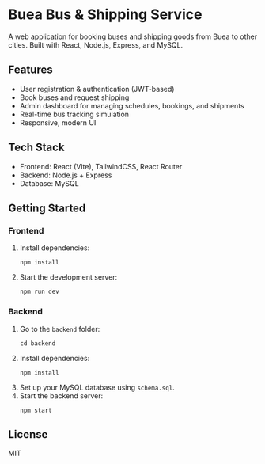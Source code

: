 # Buea Bus & Shipping Service

A web application for booking buses and shipping goods from Buea to other cities. Built with React, Node.js, Express, and MySQL.

## Features
- User registration & authentication (JWT-based)
- Book buses and request shipping
- Admin dashboard for managing schedules, bookings, and shipments
- Real-time bus tracking simulation
- Responsive, modern UI

## Tech Stack
- Frontend: React (Vite), TailwindCSS, React Router
- Backend: Node.js + Express
- Database: MySQL

## Getting Started

### Frontend
1. Install dependencies:
   ```
   npm install
   ```
2. Start the development server:
   ```
   npm run dev
   ```

### Backend
1. Go to the `backend` folder:
   ```
   cd backend
   ```
2. Install dependencies:
   ```
   npm install
   ```
3. Set up your MySQL database using `schema.sql`.
4. Start the backend server:
   ```
   npm start
   ```

## License
MIT
